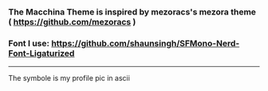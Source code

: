 
### The Macchina Theme is inspired by mezoracs's mezora theme ( https://github.com/mezoracs )
### Font I use: https://github.com/shaunsingh/SFMono-Nerd-Font-Ligaturized

---

The symbole is my profile pic in ascii
